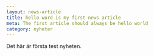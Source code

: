 ```yaml
---
layout: news-article
title: hello word is my first news article
meta: The first article should always be hello world
category: nyheter
---
```


Det här är första test nyheten.
